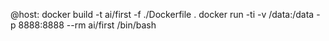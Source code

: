 @host: 
docker build -t ai/first -f ./Dockerfile .
docker run -ti -v /data:/data -p 8888:8888 --rm ai/first /bin/bash
